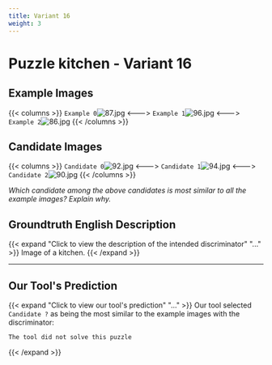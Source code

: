```yaml
---
title: Variant 16
weight: 3
---
```


# Puzzle kitchen - Variant 16

## Example Images
{{< columns >}}
`Example 0`![87.jpg](/natscene-data/images/87.jpg)
<--->
`Example 1`![96.jpg](/natscene-data/images/96.jpg)
<--->
`Example 2`![86.jpg](/natscene-data/images/86.jpg)
{{< /columns >}}

## Candidate Images
{{< columns >}}
`Candidate 0`![92.jpg](/natscene-data/images/92.jpg)
<--->
`Candidate 1`![94.jpg](/natscene-data/images/94.jpg)
<--->
`Candidate 2`![90.jpg](/natscene-data/images/90.jpg)
{{< /columns >}}

*Which candidate among the above candidates is most similar to all the example images? Explain why.*

## Groundtruth English Description

{{< expand "Click to view the description of the intended discriminator" "..." >}}
Image of a kitchen.
{{< /expand >}}

---



## Our Tool's Prediction

{{< expand "Click to view our tool's prediction" "..." >}}
Our tool selected `Candidate ?` as being the most similar to the example images with the discriminator:
```plaintext
The tool did not solve this puzzle
```
{{< /expand >}}
